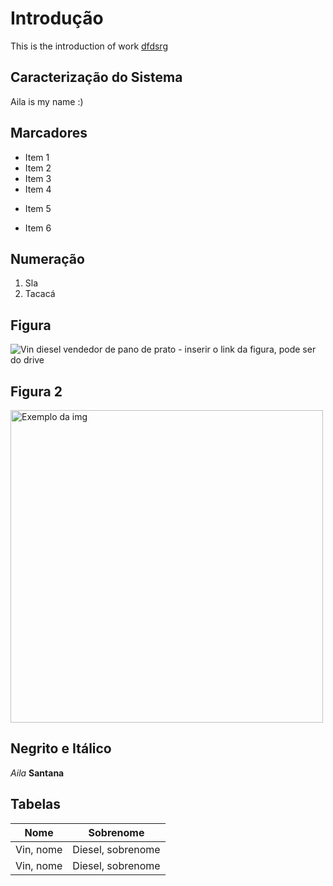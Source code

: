 # Introdução

This is the introduction of work
[dfdsrg](https://github.com/ailinha01/ailaihc/blob/f209e9e455d5f77dcca97d6201b4a4fccf7f0baf/inspecao/imgens/1%20-%20Design%20Estetico%20e%20minimalista.jpg)

## Caracterização do Sistema

Aila is my name :)

## Marcadores
- Item 1
- Item 2
- Item 3
- Item 4
* Item 5
+ Item 6

## Numeração
1. Sla
2. Tacacá

## Figura
![Vin diesel vendedor de pano de prato](https://th.bing.com/th/id/OIP.8ipgr3cbT-hH0UDPfLD9jwHaDn?w=349&h=170&c=7&r=0&o=5&pid=1.7) - inserir o link da figura, pode ser do drive

## Figura 2
<img src="https://th.bing.com/th/id/OIP.8ipgr3cbT-hH0UDPfLD9jwHaDn?w=349&h=170&c=7&r=0&o=5&pid=1.7" alt= "Exemplo da img" width="500">

## Negrito e Itálico
*Aila*
**Santana**

## Tabelas
|    Nome    |      Sobrenome    |
|------------|-------------------|
| Vin, nome  | Diesel, sobrenome |
| Vin, nome  | Diesel, sobrenome |


